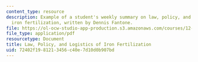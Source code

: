 ```yaml
---
content_type: resource
description: Example of a student's weekly summary on law, policy, and logistics of
  iron fertilization, written by Dennis Fantone.
file: https://ol-ocw-studio-app-production.s3.amazonaws.com/courses/12-085-seminar-in-environmental-science-spring-2008/72402f1981213456c40e7d10d0b907bd_fantone_w6.pdf
file_type: application/pdf
resourcetype: Document
title: Law, Policy, and Logistics of Iron Fertilization
uid: 72402f19-8121-3456-c40e-7d10d0b907bd
---
```

